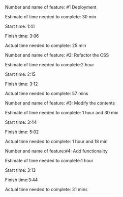 

Number and name of feature: #1 Deployment

Estimate of time needed to complete: 30 min

Start time: 1:41

Finish time: 3:06

Actual time needed to complete: 25 min



Number and name of feature: #2: Refactor the CSS

Estimate of time needed to complete:2 hour

Start time: 2:15

Finish time: 3:12

Actual time needed to complete: 57 mins



Number and name of feature: #3: Modify the contents

Estimate of time needed to complete: 1 hour and 30 min

Start time: 3:44

Finish time: 5:02

Actual time needed to complete: 1 hour and 18 min


Number and name of feature:#4: Add functionality

Estimate of time needed to complete:1 hour

Start time: 3:13

Finish time:3:44

Actual time needed to complete: 31 mins

